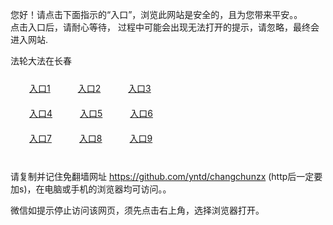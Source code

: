 您好！请点击下面指示的“入口”，浏览此网站是安全的，且为您带来平安。。 <br/>
点击入口后，请耐心等待， 过程中可能会出现无法打开的提示，请忽略，最终会进入网站. </br>

法轮大法在长春<br/>
<div style="padding:10px"><a style="margin:20px" target="_blank" href="https://drjj6c1tzi1k1.cloudfront.net/2Qpsp?vcnmrj" id="ccLink1" rel="nofollow">入口1</a> <a target="_blank" style="margin:20px" href="https://d39b6cw3txvs6d.cloudfront.net/2Qpsp?htzeh" id="ccLink2" rel="nofollow">入口2</a> <a style="margin:20px" target="_blank" href="https://d29qyxvdeya11u.cloudfront.net/2Qpsp?vgfaevuw" id="ccLink3" rel="nofollow">入口3</a></div>

<div style="padding:10px" ><a style="margin:20px" target="_blank" href="https://drjj6c1tzi1k1.cloudfront.net/2Qpsp?vcnmrj" id="ccLink4" rel="nofollow">入口4</a> <a style="margin:20px" href="https://d39b6cw3txvs6d.cloudfront.net/2Qpsp?htzeh" target="_blank" id="ccLink5" rel="nofollow">入口5</a> <a style="margin:20px" href="https://d29qyxvdeya11u.cloudfront.net/2Qpsp?vgfaevuw" target="_blank" id="ccLink6" rel="nofollow">入口6</a></div>

<div style="padding:10px"><a style="margin:20px" target="_blank" href="https://drjj6c1tzi1k1.cloudfront.net/2Qpsp?vcnmrj" id="ccLink7" rel="nofollow">入口7</a> <a style="margin:20px" href="https://d39b6cw3txvs6d.cloudfront.net/2Qpsp?htzeh" target="_blank" id="ccLink8" rel="nofollow">入口8</a> <a style="margin:20px" target="_blank" href="https://d29qyxvdeya11u.cloudfront.net/2Qpsp?vgfaevuw" id="ccLink9" rel="nofollow">入口9</a></div>

<br/>



请复制并记住免翻墙网址 https://github.com/yntd/changchunzx (http后一定要加s)，在电脑或手机的浏览器均可访问。。<br/>

微信如提示停止访问该网页，须先点击右上角，选择浏览器打开。
